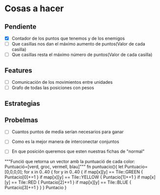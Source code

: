 # Cosas a hacer
## Pendiente
- [X] Contador de los puntos que tenemos y de los enemigos
- [ ] Que casillas nos dan el máximo aumento de puntos(Valor de cada casilla)
- [ ] Que casillas resta el máximo número de puntos(Valor de cada casilla)

## Features
- [ ] Comunicación de los movimientos entre unidades
- [ ] Grafo de todas las posiciones con pesos
## Estrategias
## Probelmas
- [ ] Cuantos puntos de media serían necesarios para ganar
- [ ] Como es la mejor manera de interconectar conjuntos
- [ ] En que posición queremos que esten nuestras fichas de "normal"


"""Funció que retorna un vector amb la puntuació de cada color:
Puntuació=[verd, groc, vermell, blau]"""
fn puntuacio(){
    let Puntuacio=[0,0,0,0];
    for x in 0..40 {
        for y in 0..40 {
            if map[x][y] == Tile::GREEN {
                Puntacio[0]+=1
              }
            if map[x][y] == Tile::YELLOW {
                Puntacio[1]+=1
              }
            if map[x][y] == Tile::RED {
                Puntacio[2]+=1
              }
            if map[x][y] == Tile::BLUE {
                Puntacio[3]+=1
              }
            }
        }
    Puntacio
}
